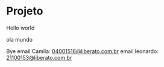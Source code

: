 # Projeto

Hello world

ola mundo



Bye
email Camila: 04001516@liberato.com.br
email leonardo: 21100153@liberato.com.br
